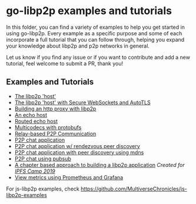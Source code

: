 # go-libp2p examples and tutorials

In this folder, you can find a variety of examples to help you get started in using go-libp2p. Every example as a specific purpose and some of each incorporate a full tutorial that you can follow through, helping you expand your knowledge about libp2p and p2p networks in general.

Let us know if you find any issue or if you want to contribute and add a new tutorial, feel welcome to submit a PR, thank you!

## Examples and Tutorials

- [The libp2p 'host'](./libp2p-host)
- [The libp2p 'host' with Secure WebSockets and AutoTLS](./autotls)
- [Building an http proxy with libp2p](./http-proxy)
- [An echo host](./echo)
- [Routed echo host](./routed-echo/)
- [Multicodecs with protobufs](./multipro)
- [Relay-based P2P Communication](./relay/)
- [P2P chat application](./chat)
- [P2P chat application w/ rendezvous peer discovery](./chat-with-rendezvous)
- [P2P chat application with peer discovery using mdns](./chat-with-mdns)
- [P2P chat using pubsub](./pubsub)
- [A chapter based approach to building a libp2p application](./ipfs-camp-2019/) _Created for [IPFS Camp 2019](https://github.com/ipfs/camp/tree/master/CORE_AND_ELECTIVE_COURSES/CORE_COURSE_B)_
- [View metrics using Prometheus and Grafana](./metrics-and-dashboards)

For js-libp2p examples, check https://github.com/MultiverseChronicles/js-libp2p-examples

